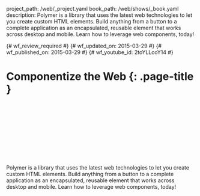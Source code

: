 project_path: /web/_project.yaml
book_path: /web/shows/_book.yaml
description: Polymer is a library that uses the latest web technologies to let you create custom HTML elements. Build anything from a button to a complete application as an encapsulated, reusable element that works across desktop and mobile. Learn how to leverage web components, today!

{# wf_review_required #}
{# wf_updated_on: 2015-03-29 #}
{# wf_published_on: 2015-03-29 #}
{# wf_youtube_id: 2toYLLcoY14 #}

# Componentize the Web {: .page-title }


<div class="video-wrapper">
  <iframe class="devsite-embedded-youtube-video" data-video-id="2toYLLcoY14"
          data-autohide="1" data-showinfo="0" frameborder="0" allowfullscreen>
  </iframe>
</div>


Polymer is a library that uses the latest web technologies to let you create custom HTML elements. Build anything from a button to a complete application as an encapsulated, reusable element that works across desktop and mobile. Learn how to leverage web components, today!
